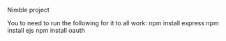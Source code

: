 Nimble project

You to need to run the following for it to all work:
npm install express
npm install ejs
npm install oauth